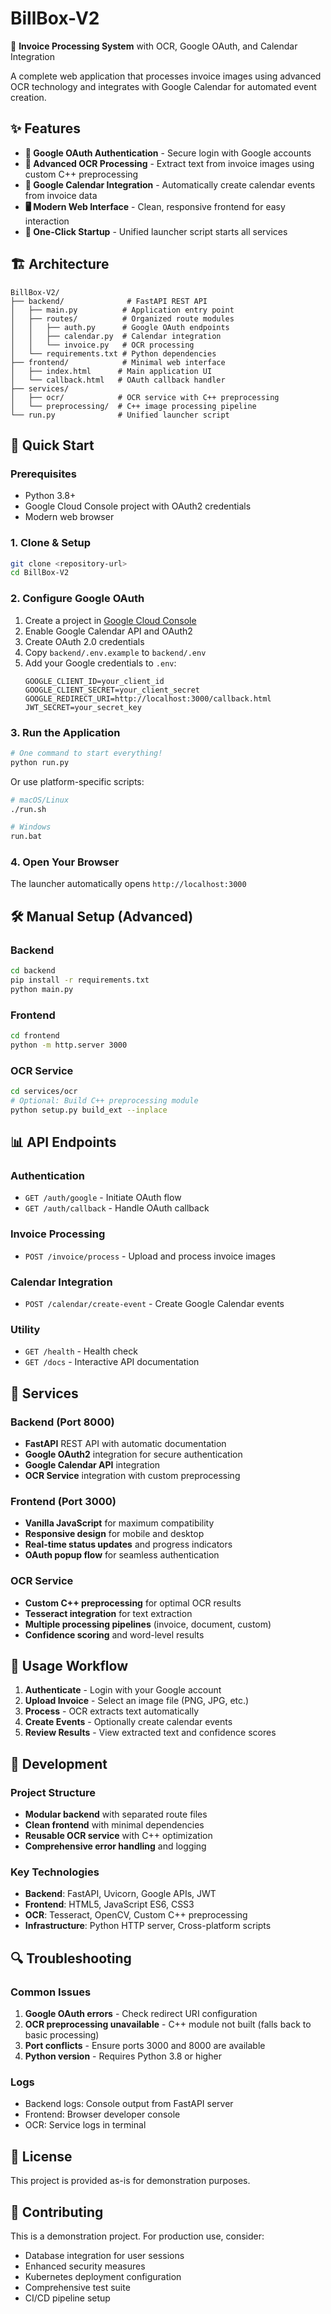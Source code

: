 # BillBox-V2

🧾 **Invoice Processing System** with OCR, Google OAuth, and Calendar Integration

A complete web application that processes invoice images using advanced OCR technology and integrates with Google Calendar for automated event creation.

## ✨ Features

- **🔐 Google OAuth Authentication** - Secure login with Google accounts
- **📄 Advanced OCR Processing** - Extract text from invoice images using custom C++ preprocessing
- **📅 Google Calendar Integration** - Automatically create calendar events from invoice data
- **🖥️ Modern Web Interface** - Clean, responsive frontend for easy interaction
- **🚀 One-Click Startup** - Unified launcher script starts all services

## 🏗️ Architecture

```
BillBox-V2/
├── backend/              # FastAPI REST API
│   ├── main.py          # Application entry point
│   ├── routes/          # Organized route modules
│   │   ├── auth.py      # Google OAuth endpoints
│   │   ├── calendar.py  # Calendar integration
│   │   └── invoice.py   # OCR processing
│   └── requirements.txt # Python dependencies
├── frontend/            # Minimal web interface
│   ├── index.html      # Main application UI
│   └── callback.html   # OAuth callback handler
├── services/
│   ├── ocr/            # OCR service with C++ preprocessing
│   └── preprocessing/  # C++ image processing pipeline
└── run.py              # Unified launcher script
```

## 🚀 Quick Start

### Prerequisites
- Python 3.8+
- Google Cloud Console project with OAuth2 credentials
- Modern web browser

### 1. Clone & Setup
```bash
git clone <repository-url>
cd BillBox-V2
```

### 2. Configure Google OAuth
1. Create a project in [Google Cloud Console](https://console.cloud.google.com/)
2. Enable Google Calendar API and OAuth2
3. Create OAuth 2.0 credentials
4. Copy `backend/.env.example` to `backend/.env`
5. Add your Google credentials to `.env`:
   ```
   GOOGLE_CLIENT_ID=your_client_id
   GOOGLE_CLIENT_SECRET=your_client_secret
   GOOGLE_REDIRECT_URI=http://localhost:3000/callback.html
   JWT_SECRET=your_secret_key
   ```

### 3. Run the Application
```bash
# One command to start everything!
python run.py
```

Or use platform-specific scripts:
```bash
# macOS/Linux
./run.sh

# Windows
run.bat
```

### 4. Open Your Browser
The launcher automatically opens `http://localhost:3000`

## 🛠️ Manual Setup (Advanced)

### Backend
```bash
cd backend
pip install -r requirements.txt
python main.py
```

### Frontend
```bash
cd frontend
python -m http.server 3000
```

### OCR Service
```bash
cd services/ocr
# Optional: Build C++ preprocessing module
python setup.py build_ext --inplace
```

## 📊 API Endpoints

### Authentication
- `GET /auth/google` - Initiate OAuth flow
- `GET /auth/callback` - Handle OAuth callback

### Invoice Processing
- `POST /invoice/process` - Upload and process invoice images

### Calendar Integration
- `POST /calendar/create-event` - Create Google Calendar events

### Utility
- `GET /health` - Health check
- `GET /docs` - Interactive API documentation

## 🔧 Services

### Backend (Port 8000)
- **FastAPI** REST API with automatic documentation
- **Google OAuth2** integration for secure authentication
- **Google Calendar API** integration
- **OCR Service** integration with custom preprocessing

### Frontend (Port 3000)
- **Vanilla JavaScript** for maximum compatibility
- **Responsive design** for mobile and desktop
- **Real-time status updates** and progress indicators
- **OAuth popup flow** for seamless authentication

### OCR Service
- **Custom C++ preprocessing** for optimal OCR results
- **Tesseract integration** for text extraction
- **Multiple processing pipelines** (invoice, document, custom)
- **Confidence scoring** and word-level results

## 🎯 Usage Workflow

1. **Authenticate** - Login with your Google account
2. **Upload Invoice** - Select an image file (PNG, JPG, etc.)
3. **Process** - OCR extracts text automatically
4. **Create Events** - Optionally create calendar events
5. **Review Results** - View extracted text and confidence scores

## 🧪 Development

### Project Structure
- **Modular backend** with separated route files
- **Clean frontend** with minimal dependencies  
- **Reusable OCR service** with C++ optimization
- **Comprehensive error handling** and logging

### Key Technologies
- **Backend**: FastAPI, Uvicorn, Google APIs, JWT
- **Frontend**: HTML5, JavaScript ES6, CSS3
- **OCR**: Tesseract, OpenCV, Custom C++ preprocessing
- **Infrastructure**: Python HTTP server, Cross-platform scripts

## 🔍 Troubleshooting

### Common Issues
1. **Google OAuth errors** - Check redirect URI configuration
2. **OCR preprocessing unavailable** - C++ module not built (falls back to basic processing)
3. **Port conflicts** - Ensure ports 3000 and 8000 are available
4. **Python version** - Requires Python 3.8 or higher

### Logs
- Backend logs: Console output from FastAPI server
- Frontend: Browser developer console
- OCR: Service logs in terminal

## 📄 License

This project is provided as-is for demonstration purposes.

## 🤝 Contributing

This is a demonstration project. For production use, consider:
- Database integration for user sessions
- Enhanced security measures
- Kubernetes deployment configuration
- Comprehensive test suite
- CI/CD pipeline setup
